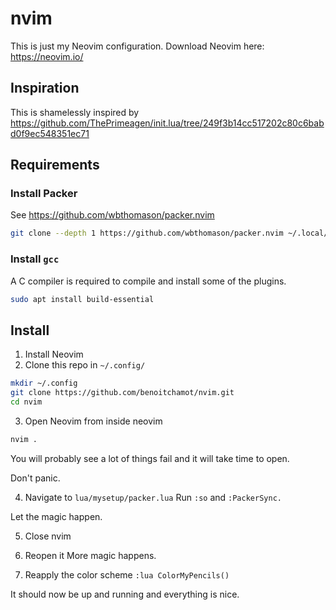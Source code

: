 # nvim
This is just my Neovim configuration. Download Neovim here: https://neovim.io/ 

## Inspiration
This is shamelessly inspired by https://github.com/ThePrimeagen/init.lua/tree/249f3b14cc517202c80c6babd0f9ec548351ec71

## Requirements
### Install Packer
See https://github.com/wbthomason/packer.nvim 

```bash
git clone --depth 1 https://github.com/wbthomason/packer.nvim ~/.local/share/nvim/site/pack/packer/start/packer.nvim
```

### Install `gcc`
A C compiler is required to compile and install some of the plugins.

```bash
sudo apt install build-essential
```

## Install
1. Install Neovim
2. Clone this repo in `~/.config/`
```bash
mkdir ~/.config
git clone https://github.com/benoitchamot/nvim.git
cd nvim
```

3. Open Neovim from inside neovim
```bash
nvim .
```

You will probably see a lot of things fail and it will take time to open.

Don't panic.

4. Navigate to `lua/mysetup/packer.lua`
Run `:so` and `:PackerSync.`

Let the magic happen.

5. Close nvim
6. Reopen it
More magic happens.

7. Reapply the color scheme
`:lua ColorMyPencils()`

It should now be up and running and everything is nice.

